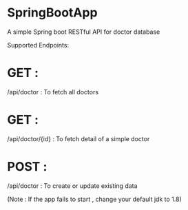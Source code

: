 # SpringBootApp
A simple Spring boot RESTful API for doctor database


Supported Endpoints:

# GET : 
/api/doctor : To fetch all doctors

# GET : 
/api/doctor/{id} : To fetch detail of a simple doctor

# POST : 
/api/doctor : To create or update existing data


(Note : If the app fails to start , change your default jdk to 1.8)
